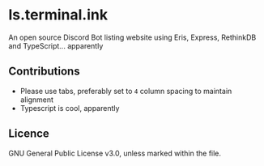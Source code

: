 # ls.terminal.ink
An open source Discord Bot listing website using Eris, Express, RethinkDB and TypeScript... apparently

## Contributions
- Please use tabs, preferably set to `4` column spacing to maintain alignment
- Typescript is cool, apparently

## Licence

GNU General Public License v3.0, unless marked within the file.
